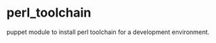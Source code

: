 perl_toolchain
==============

puppet module to install perl toolchain for a development environment.  
